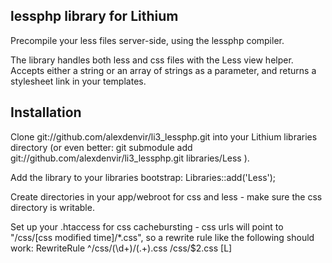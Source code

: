 lessphp library for Lithium
---------------------------

Precompile your less files server-side, using the lessphp compiler.

The library handles both less and css files with the Less view helper. Accepts either a string or an array of strings as a parameter, and returns a stylesheet link in your templates.

Installation
------------

Clone git://github.com/alexdenvir/li3_lessphp.git into your Lithium libraries directory (or even better: git submodule add git://github.com/alexdenvir/li3_lessphp.git libraries/Less ).

Add the library to your libraries bootstrap: Libraries::add('Less');

Create directories in your app/webroot for css and less - make sure the css directory is writable.

Set up your .htaccess for css cachebursting - css urls will point to "/css/[css modified time]/*.css", so a rewrite rule like the following should work:
RewriteRule ^/css/(\d+)/(.+)\.css /css/$2.css [L]